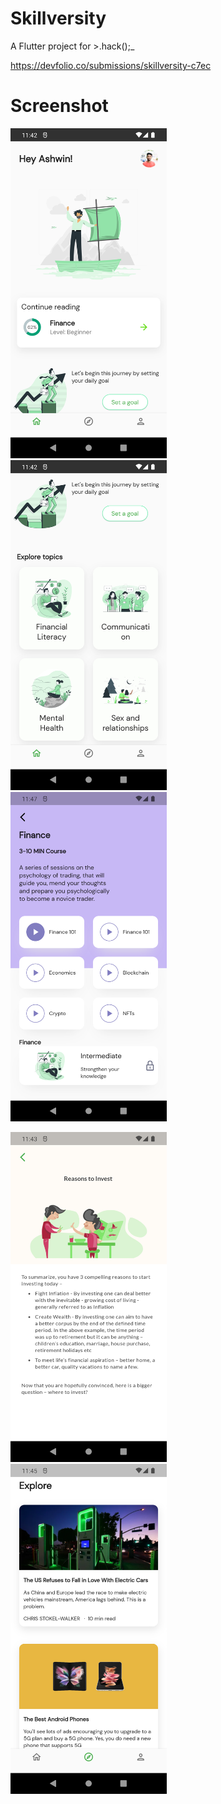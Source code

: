# Skillversity

A Flutter project for >.hack();_ 
  
https://devfolio.co/submissions/skillversity-c7ec

  
# Screenshot
<img src="/ss/1.png" alt="drawing" width="250"/>&nbsp;&nbsp;&nbsp;&nbsp; <img src="/ss/2.png" alt="drawing" width="250"/>&nbsp;&nbsp;&nbsp;&nbsp;<img src="/ss/3.png" alt="drawing" width="250"/>&nbsp;&nbsp;&nbsp;&nbsp;  
  
    
    
<img src="/ss/4.png" alt="drawing" width="250"/>&nbsp;&nbsp;&nbsp;&nbsp; <img src="/ss/5.png" alt="drawing" width="250"/>